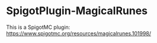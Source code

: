 # SpigotPlugin-MagicalRunes
This is a SpigotMC plugin: https://www.spigotmc.org/resources/magicalrunes.101998/
